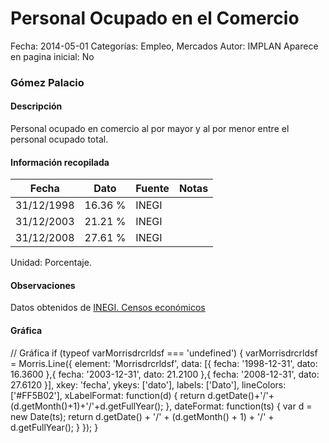 Personal Ocupado en el Comercio
=====

Fecha: 2014-05-01
Categorías: Empleo, Mercados
Autor: IMPLAN
Aparece en pagina inicial: No

### Gómez Palacio

#### Descripción

Personal ocupado en comercio al por mayor y al por menor entre el personal ocupado total.

<!-- break -->

#### Información recopilada

<table class="table table-hover table-bordered matriz">
  <thead>
    <tr><th>Fecha</th><th>Dato</th><th>Fuente</th><th>Notas</th></tr>
  </thead>
  <tbody>
    <tr><td class="centrado">31/12/1998</td><td class="derecha">16.36 %</td><td>INEGI</td><td></td></tr>
    <tr><td class="centrado">31/12/2003</td><td class="derecha">21.21 %</td><td>INEGI</td><td></td></tr>
    <tr><td class="centrado">31/12/2008</td><td class="derecha">27.61 %</td><td>INEGI</td><td></td></tr>
  </tbody>
</table>

Unidad: Porcentaje.

#### Observaciones

Datos obtenidos de [INEGI. Censos económicos](http://www3.inegi.org.mx/sistemas/saic/)

#### Gráfica

<div id="Morrisdrcrldsf" class="grafica"></div>
  // Gráfica
  if (typeof varMorrisdrcrldsf === 'undefined') {
    varMorrisdrcrldsf = Morris.Line({
      element: 'Morrisdrcrldsf',
      data: [{ fecha: '1998-12-31', dato: 16.3600 },{ fecha: '2003-12-31', dato: 21.2100 },{ fecha: '2008-12-31', dato: 27.6120 }],
      xkey: 'fecha',
      ykeys: ['dato'],
      labels: ['Dato'],
      lineColors: ['#FF5B02'],
      xLabelFormat: function(d) { return d.getDate()+'/'+(d.getMonth()+1)+'/'+d.getFullYear(); },
      dateFormat: function(ts) { var d = new Date(ts); return d.getDate() + '/' + (d.getMonth() + 1) + '/' + d.getFullYear(); }
    });
  }
